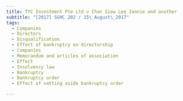 ```yaml
---
title: TYC Investment Pte Ltd v Chan Siew Lee Jannie and another 
subtitle: "[2017] SGHC 202 / 15\_August\_2017"
tags:
  - Companies
  - Directors
  - Disqualification
  - Effect of bankruptcy on directorship
  - Companies
  - Memorandum and articles of association
  - Effect
  - Insolvency law
  - Bankruptcy
  - Bankruptcy order
  - Effect of setting aside bankruptcy order

---
```


